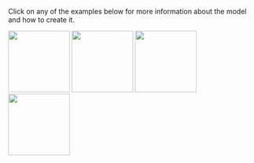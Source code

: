 Click on any of the examples below for more information about the model and how to create it.

<a href="https://github.com/landlab/landlab/blob/master/docs/tutorial.rst"><img src="http://landlab.readthedocs.org/en/latest/_images/half_fork_dem.png" alt="" height="125"></a>
<a href="http://landlab.readthedocs.org/en/latest/_images/half_fork_dem.png"><img src="http://the-landlab.readthedocs.org/en/latest/_images/basic_diffusion_example.png" alt="" height="125"></a>
<a href="http://landlab.readthedocs.org/en/latest/tutorial.html"><img src="http://landlab.readthedocs.org/en/latest/_images/coseismic_scarp.png" alt="" height="125"></a>
<a href="http://the-landlab.readthedocs.org/en/latest/radiation_field_tutorial.html"><img src="http://the-landlab.readthedocs.org/en/latest/_images/Radiation.png" alt="" height="125"></a>
